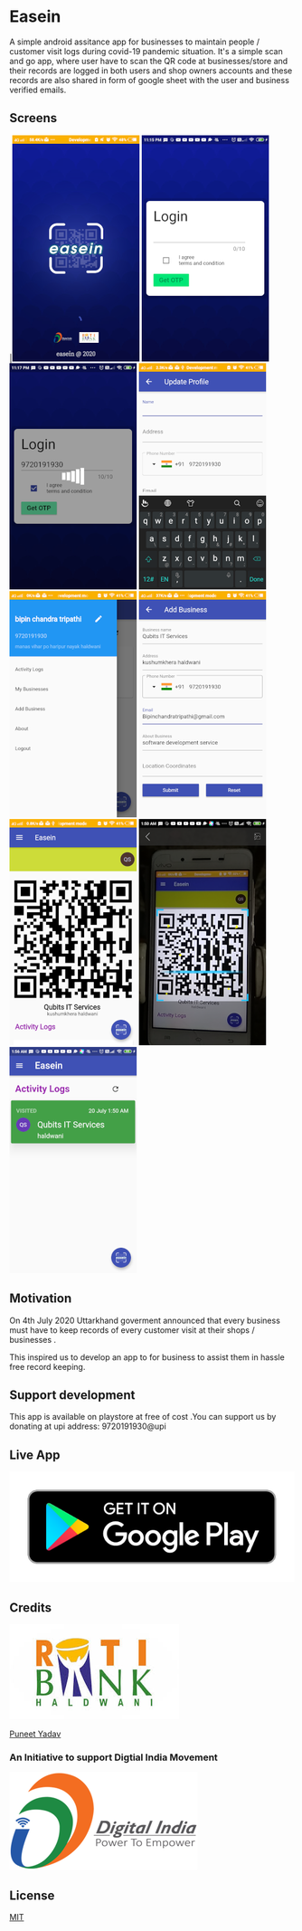 # Easein

A simple android assitance app for businesses to maintain people / customer visit logs during covid-19 pandemic situation.
It's a simple scan and go app, where user have to scan the QR code at businesses/store and their records are logged in both users and shop owners accounts and these records are also shared in form of google sheet with the  user and business verified emails. 

## Screens

|![](screens/1.png) 
![](screens/2.png) 
![](screens/3.png) 
![](screens/4.png) 
![](screens/5.png) 
![](screens/6.png) 
![](screens/7.png) 
![](screens/8.png) 
![](screens/9.png) 

## Motivation

On 4th July 2020 Uttarkhand goverment announced that every business must have to keep records of every customer visit at their shops / businesses . 

This inspired us to develop an app to for business to assist them in hassle free record keeping.

## Support development
This app is available on playstore at free of cost .You can support us by donating at upi address: 9720191930@upi

## Live App

[![Google Play Store link](screens/google-play-badge.png)](https://play.google.com/store/apps/details?id=com.qubits.easein.easein)


## Credits

![Roti Bank Haldwani](screens/roti-bank.jpeg) 

[Puneet Yadav](https://twitter.com/puneetyadavv) 

### An Initiative to support Digtial India Movement

![Digital India](screens/Digital_India_logo.png) 

## License

[MIT](https://choosealicense.com/licenses/mit/)

